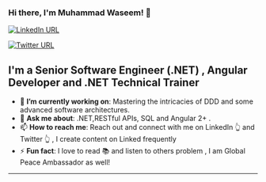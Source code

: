 ### Hi there, I'm Muhammad Waseem! 👋 


[![LinkedIn URL](https://img.shields.io/static/v1?color=blue&label=linkedin&logo=linkedin&logoColor=white&style=for-the-badge&message=Connect)](https://www.linkedin.com/in/mwaseemzakir)

[![Twitter URL](https://img.shields.io/static/v1?color=blue&label=twitter&logo=twitter&logoColor=white&style=for-the-badge&message=Follow)](https://twitter.com/mwaseemzakir)

## **I'm a Senior Software Engineer (.NET) , Angular Developer and .NET Technical Trainer**

- 🎯 **I’m currently working on**: Mastering the intricacies of DDD and some advanced software architectures.
- 💬 **Ask me about**: .NET,RESTful APIs, SQL and Angular 2+ .
- 📫 **How to reach me**: Reach out and connect with me on LinkedIn 👆 and Twitter 👆 , I create content on Linked frequently 
- ⚡ **Fun fact**: I love to read 📚 and listen to others problem , I am Global Peace Ambassador as well!
<hr/>


